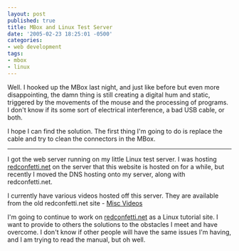 ```yaml
---
layout: post
published: true
title: MBox and Linux Test Server
date: '2005-02-23 18:25:01 -0500'
categories:
- web development
tags:
- mbox
- linux
---
```


Well. I hooked up the MBox last night, and just like before but even more disappointing, the damn thing is still
creating a digital hum and static, triggered by the movements of the mouse and the processing of programs. I don't
know if its some sort of electrical interference, a bad USB cable, or both.

I hope I can find the solution. The first thing I'm going to do is replace the cable and try to clean the connectors
in the MBox.

----

I got the web server running on my little Linux test server. I was hosting
[redconfetti.net](http://www.redconfetti.net/) on the server that this website is hosted on for a while, but recently
I moved the DNS hosting onto my server, along with redconfetti.net.

I currently have various videos hosted off this server. They are available from the old redconfetti.net
site - [Misc Videos](http://dime76.dizinc.com/~rednet/video/)

I'm going to continue to work on [redconfetti.net](http://www.redconfetti.net/) as a Linux tutorial site. I want to
provide to others the solutions to the obstacles I meet and have overcome. I don't know if other people will have the
same issues I'm having, and I am trying to read the manual, but oh well.
